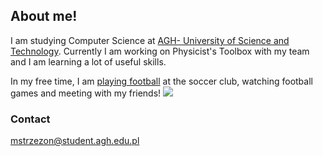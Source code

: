 ## About me!
I am studying Computer Science at [AGH- University of Science and Technology](https://www.agh.edu.pl/). Currently I am working on Physicist's Toolbox with my team and I am learning a lot of useful skills.

In my free time, I am [playing football](https://www.laczynaspilka.pl/zawodnik-sezon/michal-strzezon,2020-2021,849671.html) at the soccer club, watching football games and meeting with my friends!
![](https://www.bing.com/images/blob?bcid=RF1wVoOBjQ0Cgg)

### Contact

mstrzezon@student.agh.edu.pl

